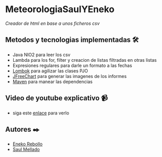 # MeteorologiaSaulYEneko
_Creador de html en base a unos ficheros csv_

## Metodos y tecnologias implementadas 🛠️

* Java NIO2 para leer los csv
* Lambda para los for, filter y creacion de listas filtradas en otras listas
* Expresiones regulares para darle un formato a las fechas
* [Lombok](https://projectlombok.org/) para agilizar las clases PJO
* [JFreeChart](https://www.jfree.org/jfreechart/) para generar las imagenes de los informes
* [Maven](https://maven.apache.org/) para manear las dependencias

## Video de youtube explicativo 📹

* siga este [enlace](https://youtu.be/xl7p4iz-TUk) para verlo

## Autores ✒️

* [Eneko Rebollo](https://www.github.com/enekor)
* [Saul Mellado](https://www.github.com/saulmella12)
